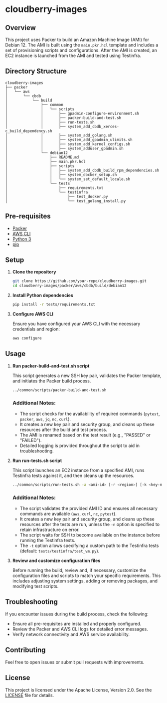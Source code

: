 
# cloudberry-images

## Overview

This project uses Packer to build an Amazon Machine Image (AMI) for Debian 12. The AMI is built using the `main.pkr.hcl` template and includes a set of provisioning scripts and configurations. After the AMI is created, an EC2 instance is launched from the AMI and tested using Testinfra.

## Directory Structure

```
cloudberry-images
├── packer
│   └── aws
│       └── cbdb
│           └── build
│               ├── common
│               │   └── scripts
│               │       ├── gpadmin-configure-environment.sh
│               │       ├── packer-build-and-test.sh
│               │       ├── run-tests.sh
│               │       ├── system_add_cbdb_xerces-c_build_dependency.sh
│               │       ├── system_add_golang.sh
│               │       ├── system_add_gpadmin_ulimits.sh
│               │       ├── system_add_kernel_configs.sh
│               │       ├── system_adduser_gpadmin.sh
│               └── debian12
│                   ├── README.md
│                   ├── main.pkr.hcl
│                   ├── scripts
│                   │   ├── system_add_cbdb_build_rpm_dependencies.sh
│                   │   ├── system_docker_setup.sh
│                   │   └── system_set_default_locale.sh
│                   └── tests
│                       ├── requirements.txt
│                       └── testinfra
│                           ├── test_docker.py
│                           └── test_golang_install.py
```

## Pre-requisites

- [Packer](https://www.packer.io/downloads)
- [AWS CLI](https://aws.amazon.com/cli/)
- [Python 3](https://www.python.org/downloads/)
- [pip](https://pip.pypa.io/en/stable/installation/)

## Setup

1. **Clone the repository**

   ```bash
   git clone https://github.com/your-repo/cloudberry-images.git
   cd cloudberry-images/packer/aws/cbdb/build/debian12
   ```

2. **Install Python dependencies**

   ```bash
   pip install -r tests/requirements.txt
   ```

3. **Configure AWS CLI**

   Ensure you have configured your AWS CLI with the necessary credentials and region:

   ```bash
   aws configure
   ```

## Usage

1. **Run packer-build-and-test.sh script**

   This script generates a new SSH key pair, validates the Packer template, and initiates the Packer build process.

   ```bash
   ../common/scripts/packer-build-and-test.sh
   ```

   ### Additional Notes:
   - The script checks for the availability of required commands (`pytest`, `packer`, `aws`, `jq`, `nc`, `curl`).
   - It creates a new key pair and security group, and cleans up these resources after the build and test process.
   - The AMI is renamed based on the test result (e.g., "PASSED" or "FAILED").
   - Detailed logging is provided throughout the script to aid in troubleshooting.

2. **Run run-tests.sh script**

   This script launches an EC2 instance from a specified AMI, runs Testinfra tests against it, and then cleans up the resources.

   ```bash
   ../common/scripts/run-tests.sh -a <ami-id> [-r <region>] [-k <key-name>] [-s <instance-size>] [-t <tests>] [-n]
   ```

   ### Additional Notes:
   - The script validates the provided AMI ID and ensures all necessary commands are available (`aws`, `curl`, `nc`, `pytest`).
   - It creates a new key pair and security group, and cleans up these resources after the tests are run, unless the `-n` option is specified to retain infrastructure on error.
   - The script waits for SSH to become available on the instance before running the Testinfra tests.
   - The `-t` option allows specifying a custom path to the Testinfra tests (default: `tests/testinfra/test_vm.py`).

3. **Review and customize configuration files**

   Before running the build, review and, if necessary, customize the configuration files and scripts to match your specific requirements. This includes adjusting system settings, adding or removing packages, and modifying test scripts.

## Troubleshooting

If you encounter issues during the build process, check the following:

- Ensure all pre-requisites are installed and properly configured.
- Review the Packer and AWS CLI logs for detailed error messages.
- Verify network connectivity and AWS service availability.

## Contributing

Feel free to open issues or submit pull requests with improvements.

## License

This project is licensed under the Apache License, Version 2.0. See the [LICENSE](https://www.apache.org/licenses/LICENSE-2.0) file for details.
